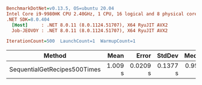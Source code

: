 ``` ini

BenchmarkDotNet=v0.13.5, OS=ubuntu 20.04
Intel Core i9-9980HK CPU 2.40GHz, 1 CPU, 16 logical and 8 physical cores
.NET SDK=8.0.404
  [Host]     : .NET 8.0.11 (8.0.1124.51707), X64 RyuJIT AVX2
  Job-JEOVOY : .NET 8.0.11 (8.0.1124.51707), X64 RyuJIT AVX2

IterationCount=500  LaunchCount=1  WarmupCount=1  

```
|                       Method |    Mean |    Error |   StdDev |   Median | Allocated |
|----------------------------- |--------:|---------:|---------:|---------:|----------:|
| SequentialGetRecipes500Times | 1.009 s | 0.0209 s | 0.1377 s | 0.9566 s | 137.68 KB |

